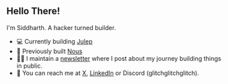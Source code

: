 ## Hello There!

I'm Siddharth. A hacker turned builder.

- 💻 Currently building [Julep](https://github.com/julep-ai/julep)
- 🔖 Previously built [Nous](https://brilliant-surface-462094-c4c392476.framer.app/)
- ✍🏽 I maintain a [newsletter](https://sidbin.substack.com/) where I post about my journey building things in public.
- 📱 You can reach me at [X](https://x.com/sidbing), [LinkedIn](https://www.linkedin.com/in/siddharth-balyan/) or Discord (glitchglitchglitch).
